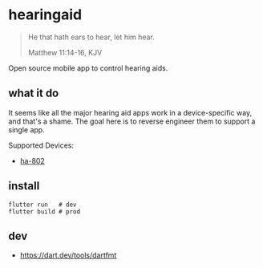 # hearingaid

> He that hath ears to hear, let him hear.
>
> Matthew 11:14-16, KJV

Open source mobile app to control hearing aids.

## what it do

It seems like all the major hearing aid apps work in a device-specific way, and
that's a shame. The goal here is to reverse engineer them to support a single
app.

Supported Devices:

- [ha-802](docs/ha-802.md)

## install

```
flutter run   # dev
flutter build # prod
```

## dev

- https://dart.dev/tools/dartfmt
